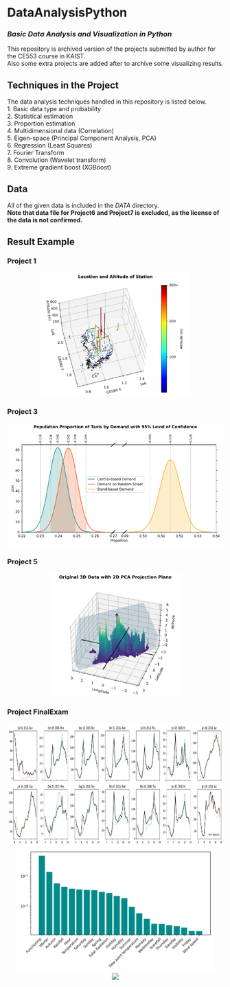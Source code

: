 <H1>DataAnalysisPython</H1>
<H3><i>Basic Data Analysis and Visualization in Python</i></H3>

This repository is archived version of the projects submitted by author for the CE553 course in KAIST.</br>
Also some extra projects are added after to archive some visualizing results.</br>

<H2>Techniques in the Project</H2>
The data analysis techniques handled in this repository is listed below.</br>
1. Basic data type and probability</br>
2. Statistical estimation</br>
3. Proportion estimation</br>
4. Multidimensional data (Correlation)</br>
5. Eigen-space (Principal Component Analysis, PCA)</br>
6. Regression (Least Squares)</br>
7. Fourier Transform</br>
8. Convolution (Wavelet transform)</br>
9. Extreme gradient boost (XGBoost)</br>


<H2>Data</H2>
All of the given data is included in the <i>DATA</i> directory.</br>
<b>Note that data file for Project6 and Project7 is excluded, as the license of the data is not confirmed.</b></br>

<H2>Result Example</H2>
<H3>Project 1</H3>
<div p align="center">
<img src="https://raw.githubusercontent.com/Engineer-C/DataAnalysisPython/main/Results/Project1/3dMap.png" style="height: 30vw">
</div>

<H3>Project 3</H3>
<div p align="center">
<img src="https://raw.githubusercontent.com/Engineer-C/DataAnalysisPython/main/Results/Project3/PopulationProportion.png" style="height: 30vw"></br>
</div>

<H3>Project 5</H3>
<div p align="center">
<img src="https://raw.githubusercontent.com/Engineer-C/DataAnalysisPython/main/Results/Project5/3dView.png" style="height: 30vw"></br>
</div>

<H3>Project FinalExam</H3>
<div p align="center">
<img src="https://raw.githubusercontent.com/Engineer-C/DataAnalysisPython/main/Results/FinalExam/PredictionResults.png" style="height: 30vw"></br>
<img src="https://raw.githubusercontent.com/Engineer-C/DataAnalysisPython/main/Results/FinalExam/PredictionResultsFeatureImportance.png" style="height: 30vw"></br>
<img src="https://raw.githubusercontent.com/Engineer-C/DataAnalysisPython/main/Results/FinalExam/PCA.gif" style="height: 30vw"></br>
</div>
